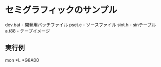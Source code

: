 # セミグラフィックのサンプル

dev.bat - 開発用バッチファイル
pset.c - ソースファイル
sint.h - sinテーブル
a.t88 - テープイメージ

## 実行例
mon
*L
*G8A00
